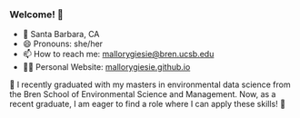 ### Welcome! 👋
- 📍 Santa Barbara, CA
- 😄 Pronouns: she/her
- 📫 How to reach me: mallorygiesie@bren.ucsb.edu
- 👩‍💻 Personal Website: [mallorygiesie.github.io](https://mallorygiesie.github.io)

🌱 I recently graduated with my masters in environmental data science from the Bren School of Environmental Science and Management. Now, as a recent graduate, I am eager to find a role where I can apply these skills! 🌱 
